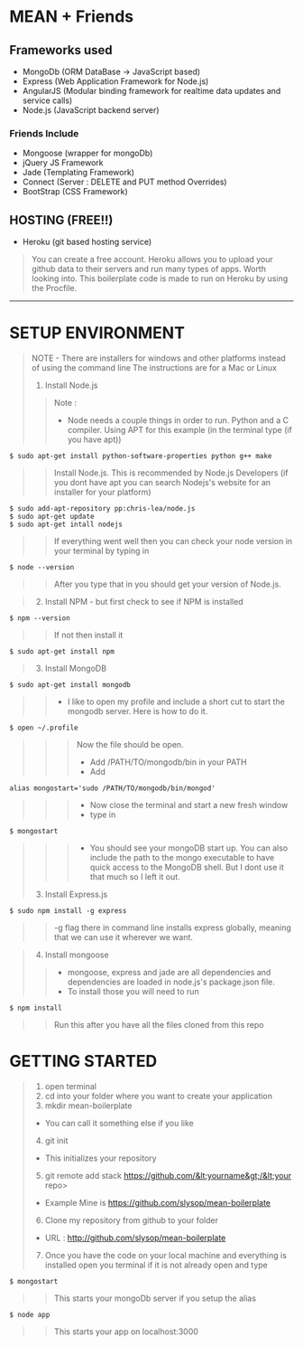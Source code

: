 MEAN + Friends
===============

## Frameworks used ##
* MongoDb (ORM DataBase -> JavaScript based)
* Express (Web Application Framework for Node.js)
* AngularJS (Modular binding framework for realtime data updates and service calls)
* Node.js (JavaScript backend server)

### Friends Include ###
* Mongoose (wrapper for mongoDb)
* jQuery JS Framework
* Jade (Templating Framework)
* Connect (Server : DELETE and PUT method Overrides)
* BootStrap (CSS Framework)

## HOSTING (FREE!!) ##
* Heroku (git based hosting service)

> You can create a free account. Heroku allows you to upload your github data to their servers and run many types of apps. Worth looking into.
> This boilerplate code is made to run on Heroku by using the Procfile.

***

SETUP ENVIRONMENT
============
>NOTE - There are installers for windows and other platforms instead of using the command line
>The instructions are for a Mac or Linux
>1. Install Node.js
>> Note :
>> * Node needs a couple things in order to run. Python and a C compiler. Using APT for this example (in the terminal type (if you have apt))

	$ sudo apt-get install python-software-properties python g++ make
	
>>Install Node.js. This is recommended by Node.js Developers (if you dont have apt you can search Nodejs's website for an installer for your platform)

	$ sudo add-apt-repository pp:chris-lea/node.js
	$ sudo apt-get update
	$ sudo apt-get intall nodejs

>>If everything went well then you can check your node version in your terminal by typing in

	$ node --version
	
>>After you type that in you should get your version of Node.js. 

>2. Install NPM - but first check to see if NPM is installed

	$ npm --version
	
>>If not then install it

	$ sudo apt-get install npm
	
>3. Install MongoDB

	$ sudo apt-get install mongodb
	
>>* I like to open my profile and include a short cut to start the mongodb server. Here is how to do it.

	$ open ~/.profile
	
>>>Now the file should be open.
>>>* Add /PATH/TO/mongodb/bin in your PATH
>>>* Add

	alias mongostart='sudo /PATH/TO/mongodb/bin/mongod'
	
>>>* Now close the terminal and start a new fresh window
>>>* type in

	$ mongostart
	
>>>* You should see your mongoDB start up. You can also include the path to the mongo executable to have quick access to the MongoDB shell. But I dont use it that much so I left it out.
>3. Install Express.js

	$ sudo npm install -g express
	
>>-g flag there in command line installs express globally, meaning that we can use it wherever we want.

>4. Install mongoose
>>* mongoose, express and jade are all dependencies and dependencies are loaded in node.js's package.json file.
>>* To install those you will need to run 

	$ npm install 
	
>>Run this after you have all the files cloned from this repo

GETTING STARTED
===============

>1. open terminal
>2. cd into your folder where you want to create your application
>3. mkdir mean-boilerplate
>   - You can call it something else if you like
>4. git init
>   - This initializes your repository
>5. git remote add stack https://github.com/&lt;yourname&gt;/&lt;your repo&gt;
>   - Example Mine is https://github.com/slysop/mean-boilerplate
>6. Clone my repository from github to your folder
>   - URL : http://github.com/slysop/mean-boilerplate
>7. Once you have the code on your local machine and everything is installed open you terminal if it is not already open and type

	$ mongostart
	
>>This starts your mongoDb server if you setup the alias

	$ node app
	
>>This starts your app on localhost:3000
